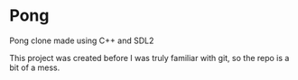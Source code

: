 # Pong
Pong clone made using C++ and SDL2

This project was created before I was truly familiar with git, so the repo is a bit of a mess.
